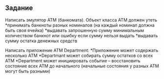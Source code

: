 ﻿Задание
----
Написать эмулятор АТМ (банкомата).
Объект класса АТМ должен утеть
*принимать банкноты разных номиналов (на каждый номинал должна быть своя ячейка)
*выдавать запрошенную сумму минимальным количеством банкнот или ошибку если сумму нельзя выдать
*выдавать сумму остатка денежных средств

Написать приложение ATM Department:
*Приложение может содержать несколько ATM
*Departmant может собирать сумму остатков со всех ATM
*Department может инициировать событие – восстановить состояние всех ATM до начального (начальные состояния у разных ATM могут быть разными)